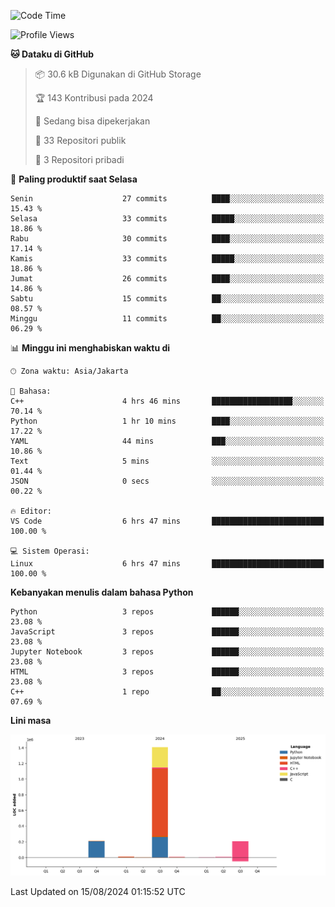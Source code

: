 <!--START_SECTION:waka-->
![Code Time](http://img.shields.io/badge/Code%20Time-6%20hrs%2047%20mins-blue)

![Profile Views](http://img.shields.io/badge/Profil%20dilihat-618-blue)

**🐱 Dataku di GitHub** 

> 📦 30.6 kB Digunakan di GitHub Storage 
 > 
> 🏆 143 Kontribusi pada 2024
 > 
> 💼 Sedang bisa dipekerjakan
 > 
> 📜 33 Repositori publik 
 > 
> 🔑 3 Repositori pribadi 
 > 
📅 **Paling produktif saat Selasa** 

```text
Senin                    27 commits          ████░░░░░░░░░░░░░░░░░░░░░   15.43 % 
Selasa                   33 commits          █████░░░░░░░░░░░░░░░░░░░░   18.86 % 
Rabu                     30 commits          ████░░░░░░░░░░░░░░░░░░░░░   17.14 % 
Kamis                    33 commits          █████░░░░░░░░░░░░░░░░░░░░   18.86 % 
Jumat                    26 commits          ████░░░░░░░░░░░░░░░░░░░░░   14.86 % 
Sabtu                    15 commits          ██░░░░░░░░░░░░░░░░░░░░░░░   08.57 % 
Minggu                   11 commits          ██░░░░░░░░░░░░░░░░░░░░░░░   06.29 % 
```


📊 **Minggu ini menghabiskan waktu di** 

```text
🕑︎ Zona waktu: Asia/Jakarta

💬 Bahasa: 
C++                      4 hrs 46 mins       ██████████████████░░░░░░░   70.14 % 
Python                   1 hr 10 mins        ████░░░░░░░░░░░░░░░░░░░░░   17.22 % 
YAML                     44 mins             ███░░░░░░░░░░░░░░░░░░░░░░   10.86 % 
Text                     5 mins              ░░░░░░░░░░░░░░░░░░░░░░░░░   01.44 % 
JSON                     0 secs              ░░░░░░░░░░░░░░░░░░░░░░░░░   00.22 % 

🔥 Editor: 
VS Code                  6 hrs 47 mins       █████████████████████████   100.00 % 

💻 Sistem Operasi: 
Linux                    6 hrs 47 mins       █████████████████████████   100.00 % 
```

**Kebanyakan menulis dalam bahasa Python** 

```text
Python                   3 repos             ██████░░░░░░░░░░░░░░░░░░░   23.08 % 
JavaScript               3 repos             ██████░░░░░░░░░░░░░░░░░░░   23.08 % 
Jupyter Notebook         3 repos             ██████░░░░░░░░░░░░░░░░░░░   23.08 % 
HTML                     3 repos             ██████░░░░░░░░░░░░░░░░░░░   23.08 % 
C++                      1 repo              ██░░░░░░░░░░░░░░░░░░░░░░░   07.69 % 
```



**Lini masa**

![Lines of Code chart](https://raw.githubusercontent.com/yusuf601/yusuf601/main/assets/bar_graph.png)


 Last Updated on 15/08/2024 01:15:52 UTC
<!--END_SECTION:waka-->
